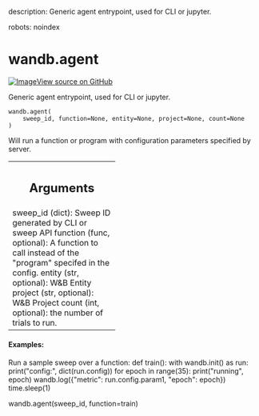 description: Generic agent entrypoint, used for CLI or jupyter.

robots: noindex

# wandb.agent

<!-- Insert buttons and diff -->


[![Image](https://www.tensorflow.org/images/GitHub-Mark-32px.png)View source on GitHub](https://www.github.com/wandb/client/tree/master/wandb/wandb_agent.py#L525-L568)



Generic agent entrypoint, used for CLI or jupyter.

<pre class="devsite-click-to-copy prettyprint lang-py tfo-signature-link">
<code>wandb.agent(
    sweep_id, function=None, entity=None, project=None, count=None
)
</code></pre>



<!-- Placeholder for "Used in" -->

Will run a function or program with configuration parameters specified
    by server.

<!-- Tabular view -->
 <table class="responsive fixed orange">
<colgroup><col width="214px"><col></colgroup>
<tr><th colspan="2"><h2 class="add-link">Arguments</h2></th></tr>
<tr class="alt">
<td colspan="2">
sweep_id (dict): Sweep ID generated by CLI or sweep API
function (func, optional): A function to call instead of the "program"
specifed in the config.
entity (str, optional): W&B Entity
project (str, optional): W&B Project
count (int, optional): the number of trials to run.
</td>
</tr>

</table>



#### Examples:

Run a sample sweep over a function:
def train():
    with wandb.init() as run:
        print("config:", dict(run.config))
        for epoch in range(35):
            print("running", epoch)
            wandb.log({"metric": run.config.param1, "epoch": epoch})
            time.sleep(1)

wandb.agent(sweep_id, function=train)
